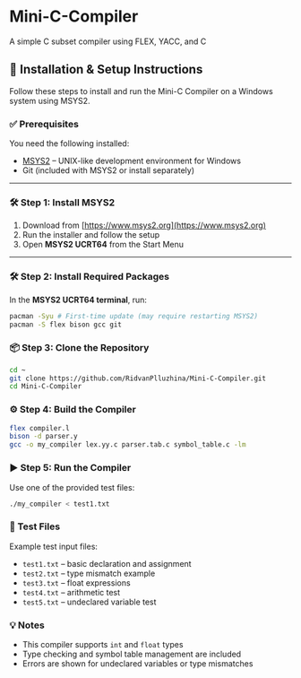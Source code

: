 # Mini-C-Compiler
A simple C subset compiler using FLEX, YACC, and C


## 🔧 Installation & Setup Instructions

Follow these steps to install and run the Mini-C Compiler on a Windows system using MSYS2.

### ✅ Prerequisites

You need the following installed:
- [MSYS2](https://www.msys2.org/) – UNIX-like development environment for Windows
- Git (included with MSYS2 or install separately)

---

### 🛠️ Step 1: Install MSYS2

1. Download from [https://www.msys2.org](https://www.msys2.org)
2. Run the installer and follow the setup
3. Open **MSYS2 UCRT64** from the Start Menu

---

### 🛠️ Step 2: Install Required Packages

In the **MSYS2 UCRT64 terminal**, run:

```bash
pacman -Syu # First-time update (may require restarting MSYS2)
pacman -S flex bison gcc git
```

### 📦 Step 3: Clone the Repository

```bash
cd ~
git clone https://github.com/RidvanPlluzhina/Mini-C-Compiler.git
cd Mini-C-Compiler
```

### ⚙️ Step 4: Build the Compiler

```bash
flex compiler.l
bison -d parser.y
gcc -o my_compiler lex.yy.c parser.tab.c symbol_table.c -lm
```

### ▶️ Step 5: Run the Compiler

Use one of the provided test files:

```bash
./my_compiler < test1.txt
```

### 🧪 Test Files

Example test input files:
* `test1.txt` – basic declaration and assignment
* `test2.txt` – type mismatch example
* `test3.txt` – float expressions
* `test4.txt` – arithmetic test
* `test5.txt` – undeclared variable test

### 💡 Notes

* This compiler supports `int` and `float` types
* Type checking and symbol table management are included
* Errors are shown for undeclared variables or type mismatches
